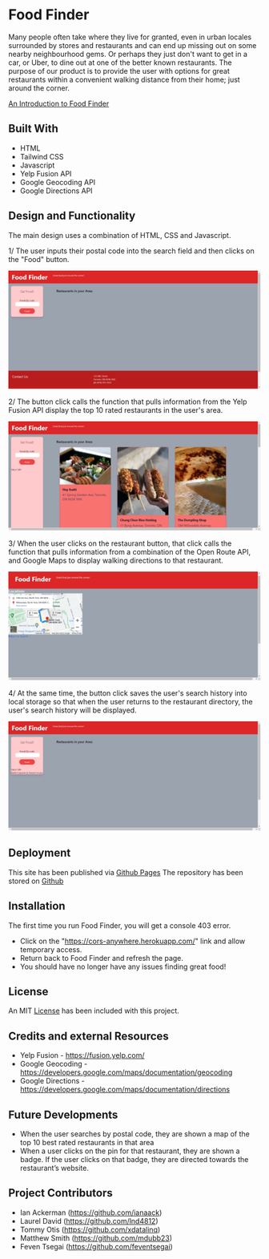 # Food Finder

Many people often take where they live for granted, even in urban locales surrounded by stores and restaurants and can end up missing out on some nearby neighbourhood gems.  Or perhaps they just don't want to get in a car, or Uber, to dine out at one of the better known restaurants. The purpose of our product is to provide the user with options for great restaurants within a convenient walking distance from their home; just around the corner.

[An Introduction to Food Finder](https://docs.google.com/presentation/d/18xuyFBQ4i-O3lLa5vpeEBHfx4rvo2I6NJQ5TWFbmqzM/)

## Built With

- HTML
- Tailwind CSS
- Javascript
- Yelp Fusion API
- Google Geocoding API
- Google Directions API

## Design and Functionality

The main design uses a combination of HTML, CSS and Javascript.

1/ The user inputs their postal code into the search field and then clicks on the "Food" button.

![screenshot of homepage with postal code input field](assets/images/food-finder-index.html-screen-shot.png)

2/ The button click calls the function that pulls information from the Yelp Fusion API display the top 10 rated restaurants in the user's area.

![screenshot of homepage displaying search results](assets/images/food-finder-restaurant-display-screen-shot.png)

3/ When the user clicks on the restaurant button, that click calls the function that pulls information from a combination of the Open Route API, and Google Maps to display walking directions to that restaurant.

![screenshot of directions page for site](assets/images/food-finder-directions-page-screen-shot.png)

4/ At the same time, the button click saves the user's search history into local storage so that when the user returns to the restaurant directory, the user's search history will be displayed.

![screenshot of homepage showing previous searches retrieved from local storage](assets/images/food-finder-page-back-localstorage-search-display-screenshot.png)

## Deployment

This site has been published via [Github Pages](https://bootcampProjectOneTeamFour.github.io/food-finder/)
The repository has been stored on [Github](https://github.com/bootcampProjectOneTeamFour/food-finder)

## Installation

The first time you run Food Finder, you will get a console 403 error.

- Click on the "https://cors-anywhere.herokuapp.com/" link and allow temporary access.
- Return back to Food Finder and refresh the page.
- You should have no longer have any issues finding great food!

## License

An MIT [License](LICENSE) has been included with this project.

## Credits and external Resources

- Yelp Fusion - <https://fusion.yelp.com/>
- Google Geocoding - <https://developers.google.com/maps/documentation/geocoding>
- Google Directions - <https://developers.google.com/maps/documentation/directions>

## Future Developments

- When the user searches by postal code, they are shown a map of the top 10 best rated restaurants in that area
- When a user clicks on the pin for that restaurant, they are shown a badge. If the user clicks on that badge, they are directed towards the restaurant’s website.

## Project Contributors

- Ian Ackerman (<https://github.com/ianaack>)
- Laurel David (<https://github.com/lnd4812>)
- Tommy Otis (<https://github.com/xdatalinq>)
- Matthew Smith (<https://github.com/mdubb23>)
- Feven Tsegai (<https://github.com/feventsegai>)
